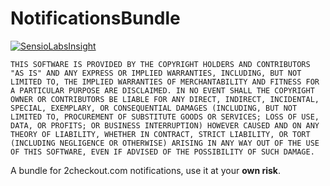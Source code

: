NotificationsBundle
===================

[![SensioLabsInsight](https://insight.sensiolabs.com/projects/8ba31502-2260-4c8c-b4d5-ae87898514bd/big.png)](https://insight.sensiolabs.com/projects/8ba31502-2260-4c8c-b4d5-ae87898514bd)

`THIS SOFTWARE IS PROVIDED BY THE COPYRIGHT HOLDERS AND CONTRIBUTORS
"AS IS" AND ANY EXPRESS OR IMPLIED WARRANTIES, INCLUDING, BUT NOT
LIMITED TO, THE IMPLIED WARRANTIES OF MERCHANTABILITY AND FITNESS FOR
A PARTICULAR PURPOSE ARE DISCLAIMED. IN NO EVENT SHALL THE COPYRIGHT
OWNER OR CONTRIBUTORS BE LIABLE FOR ANY DIRECT, INDIRECT, INCIDENTAL,
SPECIAL, EXEMPLARY, OR CONSEQUENTIAL DAMAGES (INCLUDING, BUT NOT
LIMITED TO, PROCUREMENT OF SUBSTITUTE GOODS OR SERVICES; LOSS OF USE,
DATA, OR PROFITS; OR BUSINESS INTERRUPTION) HOWEVER CAUSED AND ON ANY
THEORY OF LIABILITY, WHETHER IN CONTRACT, STRICT LIABILITY, OR TORT
(INCLUDING NEGLIGENCE OR OTHERWISE) ARISING IN ANY WAY OUT OF THE USE
OF THIS SOFTWARE, EVEN IF ADVISED OF THE POSSIBILITY OF SUCH DAMAGE.`

A bundle for 2checkout.com notifications, use it at your **own risk**.
